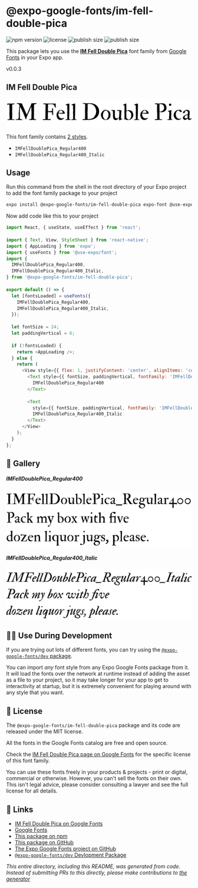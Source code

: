 # @expo-google-fonts/im-fell-double-pica

![npm version](https://flat.badgen.net/npm/v/@expo-google-fonts/im-fell-double-pica)
![license](https://flat.badgen.net/github/license/expo/google-fonts)
![publish size](https://flat.badgen.net/packagephobia/install/@expo-google-fonts/im-fell-double-pica)
![publish size](https://flat.badgen.net/packagephobia/publish/@expo-google-fonts/im-fell-double-pica)

This package lets you use the [**IM Fell Double Pica**](https://fonts.google.com/specimen/IM+Fell+Double+Pica) font family from [Google Fonts](https://fonts.google.com/) in your Expo app.

v0.0.3

## IM Fell Double Pica

![IM Fell Double Pica](./font-family.png)

This font family contains [2 styles](#-gallery).

- `IMFellDoublePica_Regular400`
- `IMFellDoublePica_Regular400_Italic`

## Usage

Run this command from the shell in the root directory of your Expo project to add the font family package to your project
```sh
expo install @expo-google-fonts/im-fell-double-pica expo-font @use-expo/font
```

Now add code like this to your project
```js
import React, { useState, useEffect } from 'react';

import { Text, View, StyleSheet } from 'react-native';
import { AppLoading } from 'expo';
import { useFonts } from '@use-expo/font';
import {
  IMFellDoublePica_Regular400,
  IMFellDoublePica_Regular400_Italic,
} from '@expo-google-fonts/im-fell-double-pica';

export default () => {
  let [fontsLoaded] = useFonts({
    IMFellDoublePica_Regular400,
    IMFellDoublePica_Regular400_Italic,
  });

  let fontSize = 24;
  let paddingVertical = 6;

  if (!fontsLoaded) {
    return <AppLoading />;
  } else {
    return (
      <View style={{ flex: 1, justifyContent: 'center', alignItems: 'center' }}>
        <Text style={{ fontSize, paddingVertical, fontFamily: 'IMFellDoublePica_Regular400' }}>
          IMFellDoublePica_Regular400
        </Text>

        <Text
          style={{ fontSize, paddingVertical, fontFamily: 'IMFellDoublePica_Regular400_Italic' }}>
          IMFellDoublePica_Regular400_Italic
        </Text>
      </View>
    );
  }
};

```

## 🔡 Gallery

##### IMFellDoublePica_Regular400
![IMFellDoublePica_Regular400](./450b7878b03e1b88b59cd3c88d5a9dab68e698f5e89d49f6bd99bd40514f1eff.ttf.png)

##### IMFellDoublePica_Regular400_Italic
![IMFellDoublePica_Regular400_Italic](./63f80b5f83de7edd9b6a5674a903289d1c0f0679fefe1835d013e2c6910afacd.ttf.png)


## 👩‍💻 Use During Development

If you are trying out lots of different fonts, you can try using the [`@expo-google-fonts/dev` package](https://github.com/expo/google-fonts/tree/master/font-packages/dev#readme).

You can import *any* font style from any Expo Google Fonts package from it. It will load the fonts
over the network at runtime instead of adding the asset as a file to your project, so it may take longer
for your app to get to interactivity at startup, but it is extremely convenient
for playing around with any style that you want.

## 📖 License

The `@expo-google-fonts/im-fell-double-pica` package and its code are released under the MIT license.

All the fonts in the Google Fonts catalog are free and open source.

Check the [IM Fell Double Pica page on Google Fonts](https://fonts.google.com/specimen/IM+Fell+Double+Pica) for the specific license of this font family.

You can use these fonts freely in your products & projects - print or digital, commercial or otherwise. However, you can't sell the fonts on their own. This isn't legal advice, please consider consulting a lawyer and see the full license for all details.

## 🔗 Links

- [IM Fell Double Pica on Google Fonts](https://fonts.google.com/specimen/IM+Fell+Double+Pica)
- [Google Fonts](https://fonts.google.com/)
- [This package on npm](https://www.npmjs.com/package/@expo-google-fonts/im-fell-double-pica)
- [This package on GitHub](https://github.com/expo/google-fonts/tree/master/font-packages/im-fell-double-pica)
- [The Expo Google Fonts project on GitHub](https://github.com/expo/google-fonts)
- [`@expo-google-fonts/dev` Devlopment Package](https://github.com/expo/google-fonts/tree/master/font-packages/dev)


*This entire directory, including this README, was generated from code. Instead of submitting PRs to this directly, please make contributions to [the generator](https://github.com/expo/google-fonts/tree/master/packages/generator)*
